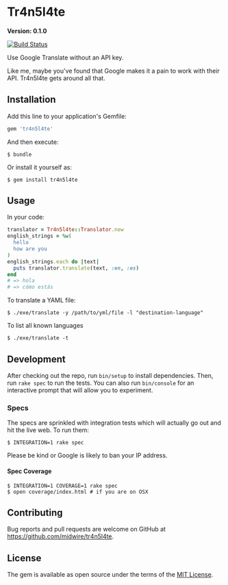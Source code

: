 # Tr4n5l4te

**Version: 0.1.0**

[![Build Status](https://travis-ci.org/midwire/tr4n5l4te.svg?branch=master)](https://travis-ci.org/midwire/tr4n5l4te)

Use Google Translate without an API key.

Like me, maybe you've found that Google makes it a pain to work with their API. Tr4n5l4te gets around all that.

## Installation

Add this line to your application's Gemfile:

```ruby
gem 'tr4n5l4te'
```

And then execute:

    $ bundle

Or install it yourself as:

    $ gem install tr4n5l4te

## Usage

In your code:

```ruby
translator = Tr4n5l4te::Translator.new
english_strings = %w(
  hello
  how are you
)
english_strings.each do |text|
  puts translator.translate(text, :en, :es)
end
# => hola
# => cómo estás
```

To translate a YAML file:

    $ ./exe/translate -y /path/to/yml/file -l "destination-language"

To list all known languages

    $ ./exe/translate -t

## Development

After checking out the repo, run `bin/setup` to install dependencies. Then, run `rake spec` to run the tests. You can also run `bin/console` for an interactive prompt that will allow you to experiment.

### Specs

The specs are sprinkled with integration tests which will actually go out and hit the live web. To run them:

    $ INTEGRATION=1 rake spec

Please be kind or Google is likely to ban your IP address.

#### Spec Coverage

    $ INTEGRATION=1 COVERAGE=1 rake spec
    $ open coverage/index.html # if you are on OSX

## Contributing

Bug reports and pull requests are welcome on GitHub at https://github.com/midwire/tr4n5l4te.

## License

The gem is available as open source under the terms of the [MIT License](http://opensource.org/licenses/MIT).
